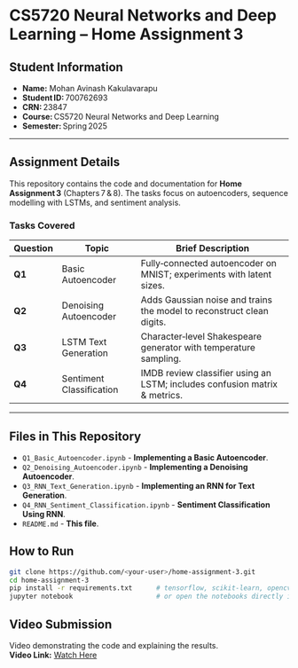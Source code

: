 # CS5720 Neural Networks and Deep Learning – Home Assignment 3

## Student Information

- **Name:** Mohan Avinash Kakulavarapu
- **Student ID:** 700762693
- **CRN:** 23847
- **Course:** CS5720 Neural Networks and Deep Learning
- **Semester:** Spring 2025

---

## Assignment Details

This repository contains the code and documentation for **Home Assignment 3** (Chapters 7 & 8). The tasks focus on autoencoders, sequence modelling with LSTMs, and sentiment analysis.

### Tasks Covered

| Question | Topic                    | Brief Description                                                          |
| -------- | ------------------------ | -------------------------------------------------------------------------- |
| **Q1**   | Basic Autoencoder        | Fully‑connected autoencoder on MNIST; experiments with latent sizes.       |
| **Q2**   | Denoising Autoencoder    | Adds Gaussian noise and trains the model to reconstruct clean digits.      |
| **Q3**   | LSTM Text Generation     | Character‑level Shakespeare generator with temperature sampling.           |
| **Q4**   | Sentiment Classification | IMDB review classifier using an LSTM; includes confusion matrix & metrics. |

---

## **Files in This Repository**

- `Q1_Basic_Autoencoder.ipynb` - **Implementing a Basic Autoencoder**.
- `Q2_Denoising_Autoencoder.ipynb` - **Implementing a Denoising Autoencoder**.
- `Q3_RNN_Text_Generation.ipynb` - **Implementing an RNN for Text Generation**.
- `Q4_RNN_Sentiment_Classification.ipynb` - **Sentiment Classification Using RNN**.
- `README.md` - **This file**.

## How to Run

```bash
git clone https://github.com/<your‑user>/home-assignment-3.git
cd home-assignment-3
pip install -r requirements.txt      # tensorflow, scikit-learn, opencv-python, etc.
jupyter notebook                     # or open the notebooks directly in Google Colab
```

## Video Submission

Video demonstrating the code and explaining the results.  
**Video Link:** [Watch Here]()
